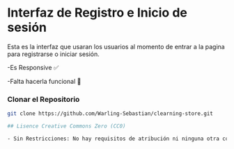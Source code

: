 # Interfaz de Registro e Inicio de sesión

Esta es la interfaz que usaran los usuarios al momento de entrar a la pagina para registrarse o iniciar sesión.

-Es Responsive ✅

-Falta hacerla funcional 🔨
### Clonar el Repositorio

```bash
git clone https://github.com/Warling-Sebastian/clearning-store.git

## Lisence Creative Commons Zero (CC0)

- Sin Restricciones: No hay requisitos de atribución ni ninguna otra condición. El software puede ser utilizado de cualquier manera, incluso en proyectos comerciales, sin necesidad de pedir permiso.
